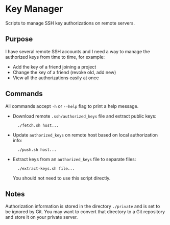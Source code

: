 Key Manager
===========
Scripts to manage SSH key authorizations on remote servers.


Purpose
-------
I have several remote SSH accounts and I need a way to manage
the authorized keys from time to time, for example:

- Add the key of a friend joining a project
- Change the key of a friend (revoke old, add new)
- View all the authorizations easily at once


Commands
--------
All commands accept `-h` or `--help` flag to print a help message.

- Download remote `.ssh/authorized_keys` file and extract public keys:

        ./fetch.sh host...

- Update `authorized_keys` on remote host based on local authorization info:

        ./push.sh host...

- Extract keys from an `authorized_keys` file to separate files:

        ./extract-keys.sh file...

    You should not need to use this script directly.


Notes
-----
Authorization information is stored in the directory `./private` and
is set to be ignored by Git. You may want to convert that directory
to a Git repository and store it on your private server.


